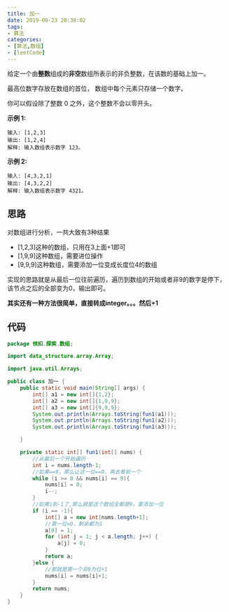 ```yaml
---
title: 加一
date: 2019-06-23 20:38:02
tags:
- 算法
categories: 
- [算法,数组]
- [leetCode]
---
```


给定一个由**整数**组成的**非空**数组所表示的非负整数，在该数的基础上加一。

最高位数字存放在数组的首位， 数组中每个元素只存储一个数字。

你可以假设除了整数 0 之外，这个整数不会以零开头。

<!--more-->

**示例 1:**

```
输入: [1,2,3]
输出: [1,2,4]
解释: 输入数组表示数字 123。
```

**示例 2:**

```
输入: [4,3,2,1]
输出: [4,3,2,2]
解释: 输入数组表示数字 4321。
```

## 思路

对数组进行分析，一共大致有3种结果

+ [1,2,3]这种的数组，只用在3上面+1即可
+ [1,9,9]这种数组，需要进位操作
+ [9,9,9]这种数组，需要添加一位变成长度位4的数组

实现的思路就是从最后一位往前遍历，遍历到数组的开始或者非9的数字是停下，该节点之后的全部变为0，输出即可。

**其实还有一种方法很简单，直接转成integer。。。然后+1**

## 代码

```java
package 领扣.探索.数组;

import data_structure.array.Array;

import java.util.Arrays;

public class 加一 {
    public static void main(String[] args) {
        int[] a1 = new int[]{1,2};
        int[] a2 = new int[]{1,9,9};
        int[] a3 = new int[]{9,9,9};
        System.out.println(Arrays.toString(fun1(a1)));
        System.out.println(Arrays.toString(fun1(a2)));
        System.out.println(Arrays.toString(fun1(a3)));

    }

    private static int[] fun1(int[] nums) {
        //从最后一个开始遍历
        int i = nums.length-1;
        //如果==9，那么让这一位==0，再去看前一个
        while (i >= 0 && nums[i] == 9){
            nums[i] = 0;
            i--;
        }
        //如果i到-1了,那么就是这个数组全都是9，要添加一位
        if (i == -1){
            int[] a = new int[nums.length+1];
            //第一位=0，剩余都为1
            a[0] = 1;
            for (int j = 1; j < a.length; j++) {
                a[j] = 0;
            }
            return a;
        }else {
            //那就是第一个非9为位+1
            nums[i] = nums[i]+1;
        }
        return nums;
    }
}

```

